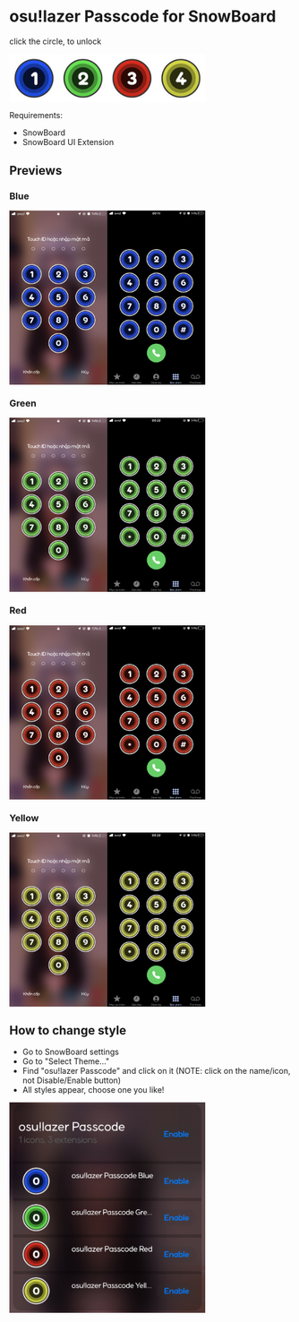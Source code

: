 # osu!lazer Passcode for SnowBoard

click the circle, to unlock
<div style='display: flex;' align='left'>
  <img width="350" alt="osu!lazer Passcode" src="preview/logos.png">
</div>

Requirements:
- SnowBoard
- SnowBoard UI Extension

## Previews
### Blue
<div style='display: flex;' align='left'>
  <img width="350" alt="Blue" src="preview/blue.png">
</div>

### Green
<div style='display: flex;' align='left'>
  <img width="350" alt="Green" src="preview/green.png">
</div>

### Red
<div style='display: flex;' align='left'>
  <img width="350" alt="Red" src="preview/red.png">
</div>

### Yellow
<div style='display: flex;' align='left'>
  <img width="350" alt="Yellow" src="preview/yellow.png">
</div>

## How to change style
- Go to SnowBoard settings
- Go to "Select Theme..."
- Find "osu!lazer Passcode" and click on it (NOTE: click on the name/icon, not Disable/Enable button)
- All styles appear, choose one you like!
<div style='display: flex;' align='left'>
  <img width="350" alt="Change style" src="preview/snowboard.JPG">
</div>